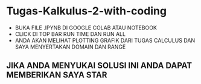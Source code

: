 # Tugas-Kalkulus-2-with-coding
- BUKA FILE .IPYNB DI GOOGLE COLAB ATAU NOTEBOOK
- CLICK DI TOP BAR RUN TIME DAN RUN ALL
- ANDA AKAN MELIHAT PLOTTING GRAFIK DARI TUGAS CALCULUS DAN SAYA MENYERTAKAN DOMAIN DAN RANGE
## JIKA ANDA MENYUKAI SOLUSI INI ANDA DAPAT MEMBERIKAN SAYA STAR

